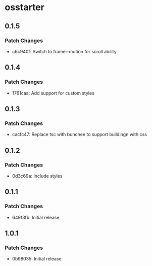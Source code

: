 # osstarter

## 0.1.5

### Patch Changes

- c6c940f: Switch to framer-motion for scroll ability

## 0.1.4

### Patch Changes

- 1761caa: Add support for custom styles

## 0.1.3

### Patch Changes

- cacfc47: Replace tsc with bunchee to support buildingn with css

## 0.1.2

### Patch Changes

- 0d3c69a: Include styles

## 0.1.1

### Patch Changes

- 649f3fb: Initial release

## 1.0.1

### Patch Changes

- 0b98035: Initial release
